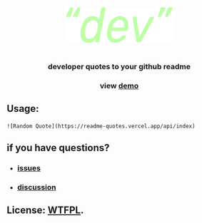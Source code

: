 <div align="center">
  <img src="./assets/dev.png" alt="..." width="240" height="80" />
  <br />
  <br />
  <h3>developer quotes to your github readme</h3>
  <h3>view
    <a href="./demo.md" target="_blank">demo</a>
  </h3>
</div>

## Usage:
```
![Random Quote](https://readme-quotes.vercel.app/api/index)
```

## if you have questions?
  - ### [issues](https://github.com/fxhxyz4/readme-quotes/issues/new)
  - ### [discussion](https://github.com/fxhxyz4/readme-quotes/discussions/new/choose)

## License: [WTFPL](./license.md).
